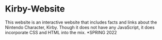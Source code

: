 # Kirby-Website

This website is an interactive website that includes facts and links about the Nintendo Character, Kirby. Though it does not have any JavaScript, it does incorporate CSS and HTML into the mix.
*SPRING 2022
